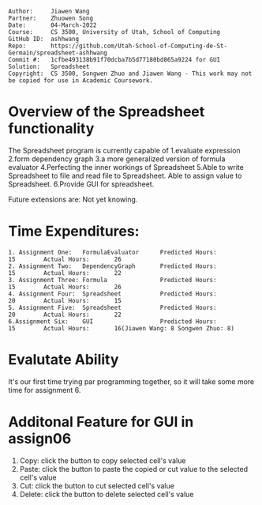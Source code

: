 ```
Author:     Jiawen Wang
Partner:    Zhuowen Song
Date:       04-March-2022
Course:     CS 3500, University of Utah, School of Computing
GitHub ID:  ashhwang
Repo:       https://github.com/Utah-School-of-Computing-de-St-Germain/spreadsheet-ashhwang
Commit #:   1cfbe493138b91f70dcba7b5d77180bd865a9224 for GUI
Solution:   Spreadsheet
Copyright:  CS 3500, Songwen Zhuo and Jiawen Wang - This work may not be copied for use in Academic Coursework.
```

# Overview of the Spreadsheet functionality

The Spreadsheet program is currently capable of 
1.evaluate expression
2.form dependency graph
3.a more generalized version of formula evaluator
4.Perfecting the inner workings of Spreadsheet
5.Able to write Spreadsheet to file and read file to Spreadsheet. Able to assign value to Spreadsheet.
6.Provide GUI for spreadsheet.

Future extensions are:
Not yet knowing.

# Time Expenditures:

    1. Assignment One:   FormulaEvaluator      Predicted Hours:          15        Actual Hours:       26
    2. Assignment Two:   DependencyGraph       Predicted Hours:          15        Actual Hours:       22
    3. Assignment Three: Formula               Predicted Hours:          15        Actual Hours:       26
    4. Assignment Four:  Spreadsheet           Predicted Hours:          20        Actual Hours:       15
    5. Assignment Five:  Spreadsheet           Predicted Hours:          20        Actual Hours:       22
    6.Assignment Six:    GUI                   Predicted Hours:          15        Actual Hours:       16(Jiawen Wang: 8 Songwen Zhuo: 8)
    
# Evalutate Ability
It's our first time trying par programming together, so it will take some more time for assignment 6.

# Additonal Feature for GUI in assign06
1. Copy: click the button to copy selected cell's value
2. Paste: click the button to paste the copied or cut value to the selected cell's value
3. Cut: click the button to cut selected cell's value
4. Delete: click the button to delete selected cell's value
